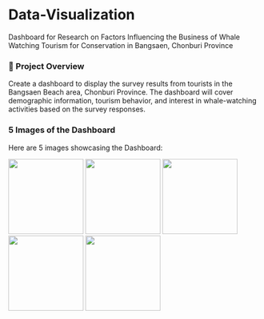 # Data-Visualization
Dashboard for Research on Factors Influencing the Business of Whale Watching Tourism for Conservation in Bangsaen, Chonburi Province

### 📌 Project Overview 
Create a dashboard to display the survey results from tourists in the Bangsaen Beach area, Chonburi Province. The dashboard will cover demographic information, tourism behavior, and interest in whale-watching activities based on the survey responses.

### 5 Images of the Dashboard

Here are 5 images showcasing the Dashboard:

<img src="https://github.com/user-attachments/assets/e0162995-1646-4098-b7d1-9489bedaf436" width="150" />
<img src="https://github.com/user-attachments/assets/bbf72a56-f84b-4216-99fc-19105ec9b8e4" width="150" />
<img src="https://github.com/user-attachments/assets/a1b72590-99fe-41ec-b42d-7f6d721fec89" width="150" />
<img src="https://github.com/user-attachments/assets/0c33abe3-a948-4e2a-9218-20b547e08d86" width="150" />
<img src="https://github.com/user-attachments/assets/d360cae8-7eff-4bed-bee9-8a7f81581e25" width="150" />
